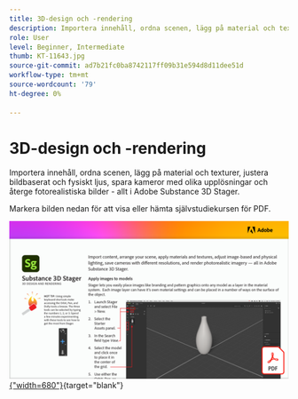 ```yaml
---
title: 3D-design och -rendering
description: Importera innehåll, ordna scenen, lägg på material och texturer, justera bildbaserat och fysiskt ljus, spara kameror med olika upplösningar och återge fotorealistiska bilder
role: User
level: Beginner, Intermediate
thumb: KT-11643.jpg
source-git-commit: ad7b21fc0ba8742117ff09b31e594d8d11dee51d
workflow-type: tm+mt
source-wordcount: '79'
ht-degree: 0%

---
```


# 3D-design och -rendering

Importera innehåll, ordna scenen, lägg på material och texturer, justera bildbaserat och fysiskt ljus, spara kameror med olika upplösningar och återge fotorealistiska bilder - allt i Adobe Substance 3D Stager.

Markera bilden nedan för att visa eller hämta självstudiekursen för PDF.

[![Bild på första sidan av självstudiekursen](assets/Substance3DStager.png){&quot;width=680&quot;}](assets/Adobe-Substance-Stager.pdf){target=&quot;blank&quot;}
